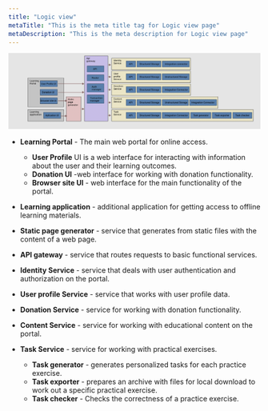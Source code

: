 ```yaml
---
title: "Logic view"
metaTitle: "This is the meta title tag for Logic view page"
metaDescription: "This is the meta description for Logic view page"
---
```


![Logic View Diagram.png](../images/logicViewDiagram.png)

- **Learning Portal** - The main web portal for online access.
  - **User Profile** UI is a web interface for interacting with information about the user and their learning outcomes.
  - **Donation UI** -web interface for working with donation functionality.
  - **Browser site UI** - web interface for the main functionality of the portal.

- **Learning application** - additional application for getting access to offline learning materials.
- **Static page generator** - service that generates from static files with the content of a web page.
- **API gateway** - service that routes requests to basic functional services.
- **Identity Service** - service that deals with user authentication and authorization on the portal.
- **User profile Service** - service that works with user profile data.
- **Donation Service** - service for working with donation functionality.
- **Content Service** - service for working with educational content on the portal.

- **Task Service** - service for working with practical exercises.
  - **Task generator** - generates personalized tasks for each practice exercise.
  - **Task exporter** - prepares an archive with files for local download to work out a specific practical exercise.
  - **Task checker** - Checks the correctness of a practice exercise.
